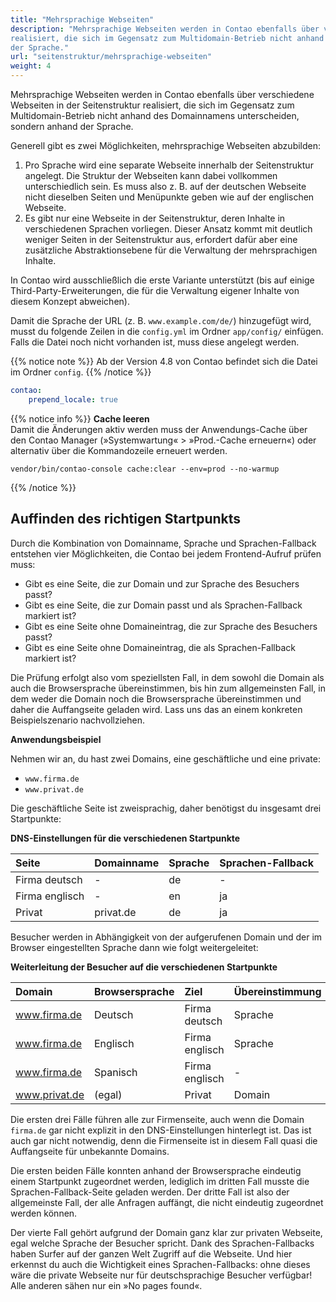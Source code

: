 ```yaml
---
title: "Mehrsprachige Webseiten"
description: "Mehrsprachige Webseiten werden in Contao ebenfalls über verschiedene Webseiten in der Seitenstruktur 
realisiert, die sich im Gegensatz zum Multidomain-Betrieb nicht anhand des Domainnamens unterscheiden, sondern anhand 
der Sprache."
url: "seitenstruktur/mehrsprachige-webseiten"
weight: 4
---
```


Mehrsprachige Webseiten werden in Contao ebenfalls über verschiedene Webseiten in der Seitenstruktur realisiert, die 
sich im Gegensatz zum Multidomain-Betrieb nicht anhand des Domainnamens unterscheiden, sondern anhand der Sprache.

Generell gibt es zwei Möglichkeiten, mehrsprachige Webseiten abzubilden:

1. Pro Sprache wird eine separate Webseite innerhalb der Seitenstruktur angelegt. Die Struktur der Webseiten kann dabei 
vollkommen unterschiedlich sein. Es muss also z. B. auf der deutschen Webseite nicht dieselben Seiten und Menüpunkte 
geben wie auf der englischen Webseite.
2. Es gibt nur eine Webseite in der Seitenstruktur, deren Inhalte in verschiedenen Sprachen vorliegen. Dieser Ansatz 
kommt mit deutlich weniger Seiten in der Seitenstruktur aus, erfordert dafür aber eine zusätzliche Abstraktionsebene 
für die Verwaltung der mehrsprachigen Inhalte.
  
In Contao wird ausschließlich die erste Variante unterstützt (bis auf einige Third-Party-Erweiterungen, die für die 
Verwaltung eigener Inhalte von diesem Konzept abweichen).

Damit die Sprache der URL (z. B. `www.example.com/de/`) hinzugefügt wird, musst du folgende Zeilen in die `config.yml` 
im Ordner `app/config/` einfügen. Falls die Datei noch nicht vorhanden ist, muss diese angelegt werden.

{{% notice note %}}
Ab der Version 4.8 von Contao befindet sich die Datei im Ordner `config`.
{{% /notice %}}

```yaml
contao:
    prepend_locale: true
```

{{% notice info %}}
**Cache leeren**  
Damit die Änderungen aktiv werden muss der Anwendungs-Cache über den Contao Manager (»Systemwartung« > »Prod.-Cache 
erneuern«) oder alternativ über die Kommandozeile erneuert werden.
```shell script
vendor/bin/contao-console cache:clear --env=prod --no-warmup
```
{{% /notice %}}


## Auffinden des richtigen Startpunkts

Durch die Kombination von Domainname, Sprache und Sprachen-Fallback entstehen vier Möglichkeiten, die Contao bei jedem 
Frontend-Aufruf prüfen muss:

- Gibt es eine Seite, die zur Domain und zur Sprache des Besuchers passt?
- Gibt es eine Seite, die zur Domain passt und als Sprachen-Fallback markiert ist?
- Gibt es eine Seite ohne Domaineintrag, die zur Sprache des Besuchers passt?
- Gibt es eine Seite ohne Domaineintrag, die als Sprachen-Fallback markiert ist?

Die Prüfung erfolgt also vom speziellsten Fall, in dem sowohl die Domain als auch die Browsersprache übereinstimmen, 
bis hin zum allgemeinsten Fall, in dem weder die Domain noch die Browsersprache übereinstimmen und daher die 
Auffangseite geladen wird. Lass uns das an einem konkreten Beispielszenario nachvollziehen.

**Anwendungsbeispiel**

Nehmen wir an, du hast zwei Domains, eine geschäftliche und eine private:

- `www.firma.de`
- `www.privat.de`

Die geschäftliche Seite ist zweisprachig, daher benötigst du insgesamt drei Startpunkte:

**DNS-Einstellungen für die verschiedenen Startpunkte**

| Seite            | Domainname  | Sprache  | Sprachen-Fallback  |
|:-----------------|:------------|:---------|:-------------------|
| Firma deutsch    | -           | de       | -                  |
| Firma englisch   | -           | en       | ja                 |
| Privat           | privat.de   | de       | ja                 |

Besucher werden in Abhängigkeit von der aufgerufenen Domain und der im Browser eingestellten Sprache dann wie folgt 
weitergeleitet:

**Weiterleitung der Besucher auf die verschiedenen Startpunkte**

| Domain           | Browsersprache  | Ziel            | Übereinstimmung    |
|:-----------------|:----------------|:----------------|:-------------------|
| www.firma.de     | Deutsch         | Firma deutsch   | Sprache            |
| www.firma.de     | Englisch        | Firma englisch  | Sprache            |
| www.firma.de     | Spanisch        | Firma englisch  | -                  |
| www.privat.de    | (egal)          | Privat          | Domain             |

Die ersten drei Fälle führen alle zur Firmenseite, auch wenn die Domain `firma.de` gar nicht explizit in den 
DNS-Einstellungen hinterlegt ist. Das ist auch gar nicht notwendig, denn die Firmenseite ist in diesem Fall quasi die 
Auffangseite für unbekannte Domains.

Die ersten beiden Fälle konnten anhand der Browsersprache eindeutig einem Startpunkt zugeordnet werden, lediglich im 
dritten Fall musste die Sprachen-Fallback-Seite geladen werden. Der dritte Fall ist also der allgemeinste Fall, der 
alle Anfragen auffängt, die nicht eindeutig zugeordnet werden können.

Der vierte Fall gehört aufgrund der Domain ganz klar zur privaten Webseite, egal welche Sprache der Besucher spricht. 
Dank des Sprachen-Fallbacks haben Surfer auf der ganzen Welt Zugriff auf die Webseite. Und hier erkennst du auch die 
Wichtigkeit eines Sprachen-Fallbacks: ohne dieses wäre die private Webseite nur für deutschsprachige Besucher verfügbar!
Alle anderen sähen nur ein »No pages found«.
